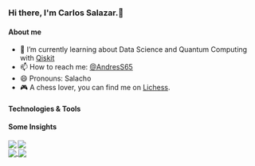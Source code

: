 ### Hi there, I'm Carlos Salazar.👋

<!--
**casalazara/casalazara** is a ✨ _special_ ✨ repository because its `README.md` (this file) appears on your GitHub profile.

Here are some ideas to get you started:

- 🔭 I’m currently working on ...
- 🌱 I’m currently learning ...
- 👯 I’m looking to collaborate on ...
- 🤔 I’m looking for help with ...
- 💬 Ask me about ...
- 📫 How to reach me: ...
- 😄 Pronouns: ...
- ⚡ Fun fact: ...
-->
#### About me

- 🌱 I’m currently learning about Data Science and Quantum Computing with [Qiskit](https://www.qiskit.org)
- 📫 How to reach me: [@AndresS65](https://t.me/AndresS65)
- 😄 Pronouns: Salacho
- 🎮 A chess lover, you can find me on [Lichess](https://lichess.org/@/carlossala).

#### Technologies & Tools


#### Some Insights

<div class="row">
  <div class="col">
<img align="left" src="https://github-readme-stats.vercel.app/api?username=casalazara&show_icons=true&include_all_commits=true&count_private=true"/>
  </div>
  <div class="col">
<img align="center" src="https://github-readme-stats.vercel.app/api/top-langs/?username=casalazara&layout=compact&include_all_commits=true&count_private=true"/>
  </div>
</div>

<a href="https://github.com/anuraghazra/github-readme-stats">
  <!-- Change the `github-readme-stats.anuraghazra1.vercel.app` to `github-readme-stats.vercel.app`  -->
  <img align="center" src="https://github-readme-stats.anuraghazra1.vercel.app/api/top-langs/?username=anuraghazra&layout=compact&theme=radical" />
</a>

<a href="https://github.com/anuraghazra/github-readme-stats">
  <!-- Change the `github-readme-stats.anuraghazra1.vercel.app` to `github-readme-stats.vercel.app`  -->
  <img align="center" src="https://github-readme-stats.anuraghazra1.vercel.app/api/pin/?username=anuraghazra&repo=github-readme-stats&theme=radical" />
</a>    
